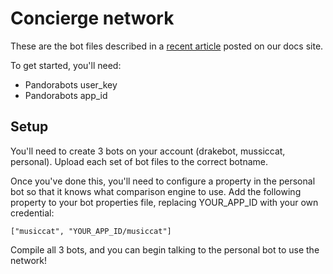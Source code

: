 # Concierge network

These are the bot files described in a [recent article](http://pandorabots.github.io/tutorials/build-a-concierge-bot) posted on
our docs site. 

To get started, you'll need:

- Pandorabots user_key
- Pandorabots app_id

## Setup

You'll need to create 3 bots on your account (drakebot, mussiccat, personal).
Upload each set of bot files to the correct botname.

Once you've done this, you'll need to configure a property in the personal bot
so that it knows what comparison engine to use. Add the following property to
your bot properties file, replacing YOUR_APP_ID with your own credential:

```
["musiccat", "YOUR_APP_ID/musiccat"]
```

Compile all 3 bots, and you can begin talking to the personal bot to use the
network!
